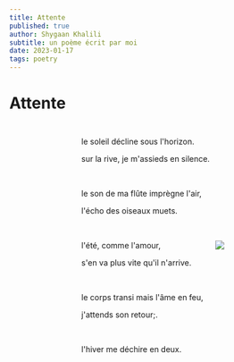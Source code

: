 ```yaml
---
title: Attente
published: true
author: Shygaan Khalili
subtitle: un poème écrit par moi
date: 2023-01-17
tags: poetry
---
```

# Attente
<div style="margin: 0; display: flex; justify-content: center; align-items: center;">
    <div style="display: flex; gap: 40px; justify-content: center;">
        <div style="display: flex; flex-direction: column; gap: 20px;">
            <div style="text-align: left; padding: 10px;">
                <p>le soleil décline sous l'horizon.</p>
                <p>sur la rive, je m'assieds en silence.</p>
                <p><br></p>
                <p>le son de ma flûte imprègne l'air,</p>
                <p>l'écho des oiseaux muets.</p>
                <p><br></p>
                <p>l'été, comme l'amour,</p>
                <p>s'en va plus vite qu'il n'arrive.</p>
                <p><br></p>
                <p>le corps transi mais l'âme en feu,</p>
                <p>j'attends son retour;.</p>
                <p><br></p>
                <p>l'hiver me déchire en deux.</p>
            </div>
        </div>
    </div>
    <a href="{{ site.baseurl }}/images/attente.png">
        <img src="{{ site.baseurl }}/images/attente.png" />
    </a>
</div>
